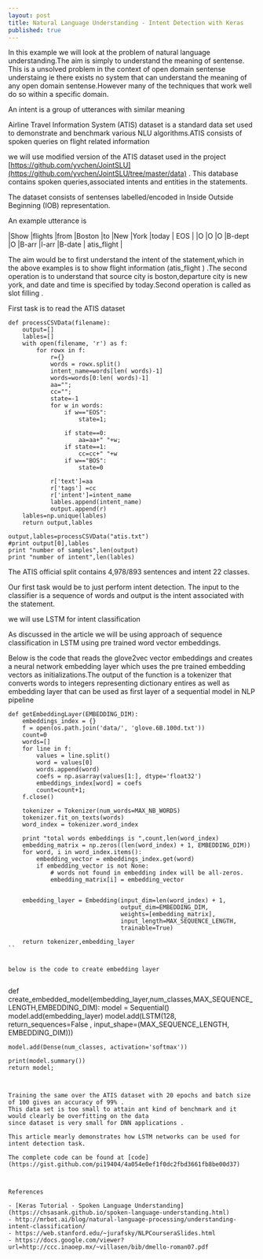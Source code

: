 ```yaml
---
layout: post
title: Natural Language Understanding - Intent Detection with Keras
published: true
---
```



In this example we will look at the problem of natural language understanding.The aim is simply to understand the meaning of sentense. This is a unsolved problem in the context of open domain sentense understaing ie there exists no system that can understand the meaning of any open domain sentense.However many of the techniques that work well do so within a specific domain.

An intent is a group of utterances with similar meaning

Airline Travel Information System (ATIS) dataset is a standard data set used to demonstrate
and benchmark various NLU algorithms.ATIS consists of spoken queries on flight related information

we will use modified version of the ATIS dataset used in the project [https://github.com/yvchen/JointSLU](https://github.com/yvchen/JointSLU/tree/master/data) . This database contains spoken queries,associated intents and entities in the statements.

The dataset consists of sentenses labelled/encoded in Inside Outside Beginning (IOB) representation.

An example utterance is 


|Show |flights	|from	|Boston	|to	|New |York |today | EOS |
|O |O |O	|B-dept	|O	|B-arr	|I-arr	|B-date | atis_flight |


The aim would be to first understand the intent of the statement,which in the above examples is to show flight information (atis_flight ) .The second operation is to understand that source city is boston,departure city is new york, and date and time is specified by today.Second operation is called as slot filling . 

First task is to read the ATIS dataset

```
def processCSVData(filename):
    output=[]
    lables=[]
    with open(filename, 'r') as f:
        for rowx in f:
            r={}
            words = rowx.split()
            intent_name=words[len( words)-1]
            words=words[0:len( words)-1]
            aa="";
            cc="";
            state=-1
            for w in words:
                if w=="EOS":
                    state=1;

                if state==0:
                    aa=aa+" "+w;
                if state==1:
                    cc=cc+" "+w
                if w=="BOS":
                    state=0

            r['text']=aa
            r['tags'] =cc
            r['intent']=intent_name
            lables.append(intent_name)
            output.append(r)
    lables=np.unique(lables)
    return output,lables

output,lables=processCSVData("atis.txt")
#print output[0],lables
print "number of samples",len(output)
print "number of intent",len(lables)

```        


The ATIS official split contains 4,978/893 sentences and intent 22 classes.

Our first task would be to just perform intent detection. The input to the classifier is a sequence
of words and output is the intent associated with the statement.

we will use LSTM for intent classification

As discussed in the article we will be using approach of sequence classification in LSTM using pre trained word vector embeddings.

Below is the code that reads the glove2vec vector embeddings and creates a neural network embedding layer
which uses the pre trained embedding vectors as initializations.The output of the function is a tokenizer that converts words to integers representing dictionary entires as well as embedding layer that can be used as first layer of a sequential model in NLP pipeline

```
def getEmbeddingLayer(EMBEDDING_DIM):
    embeddings_index = {}
    f = open(os.path.join('data/', 'glove.6B.100d.txt'))
    count=0
    words=[]
    for line in f:
        values = line.split()
        word = values[0]
        words.append(word)
        coefs = np.asarray(values[1:], dtype='float32')
        embeddings_index[word] = coefs
        count=count+1;
    f.close()

    tokenizer = Tokenizer(num_words=MAX_NB_WORDS)
    tokenizer.fit_on_texts(words)
    word_index = tokenizer.word_index

    print "total words embeddings is ",count,len(word_index)
    embedding_matrix = np.zeros((len(word_index) + 1, EMBEDDING_DIM))
    for word, i in word_index.items():
        embedding_vector = embeddings_index.get(word)
        if embedding_vector is not None:
            # words not found in embedding index will be all-zeros.
            embedding_matrix[i] = embedding_vector


    embedding_layer = Embedding(input_dim=len(word_index) + 1,
                                output_dim=EMBEDDING_DIM,
                                weights=[embedding_matrix],
                                input_length=MAX_SEQUENCE_LENGTH,
                                trainable=True)

    return tokenizer,embedding_layer
``


below is the code to create embedding layer


```
def create_embedded_model(embedding_layer,num_classes,MAX_SEQUENCE_LENGTH,EMBEDDING_DIM):
    model = Sequential()
    model.add(embedding_layer)
    model.add(LSTM(128, return_sequences=False
                   , input_shape=(MAX_SEQUENCE_LENGTH, EMBEDDING_DIM)))

    model.add(Dense(num_classes, activation='softmax'))

    print(model.summary())
    return model;

```


Training the same over the ATIS dataset with 20 epochs and batch size of 100 gives an accuracy of 99% .
This data set is too small to attain ant kind of benchmark and it would clearly be overfitting on the data
since dataset is very small for DNN applications .

This article mearly demonstrates how LSTM networks can be used for intent detection task.

The complete code can be found at [code](https://gist.github.com/pi19404/4a054e0ef1f0dc2fbd3661fb8be00d37)



References

- [Keras Tutorial - Spoken Language Understanding](https://chsasank.github.io/spoken-language-understanding.html)
- http://mrbot.ai/blog/natural-language-processing/understanding-intent-classification/
- https://web.stanford.edu/~jurafsky/NLPCourseraSlides.html
- https://docs.google.com/viewer?url=http://ccc.inaoep.mx/~villasen/bib/dmello-roman07.pdf